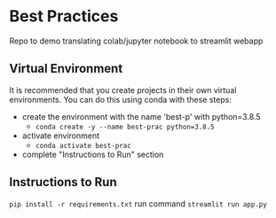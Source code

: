 # Best Practices
Repo to demo translating colab/jupyter notebook to streamlit webapp

## Virtual Environment
It is recommended that you create projects in their own virtual environments. You can do this using conda with these steps:

- create the environment with the name 'best-p' with python=3.8.5
  - `conda create -y --name best-prac python=3.8.5`
- activate environment
  - `conda activate best-prac`
- complete "Instructions to Run" section

## Instructions to Run
`pip install -r requirements.txt`
run command `streamlit run app.py`
